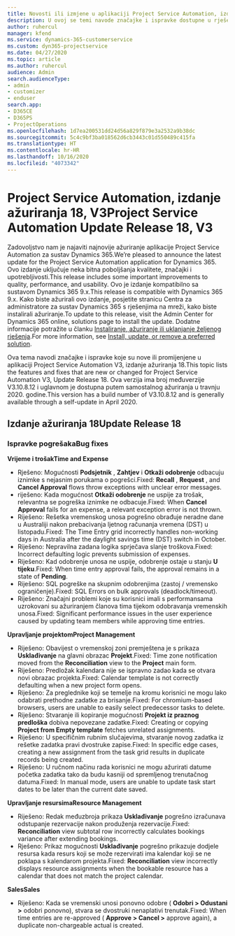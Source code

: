 ```yaml
---
title: Novosti ili izmjene u aplikaciji Project Service Automation, izdanje ažuriranja 18, V3
description: U ovoj se temi navode značajke i ispravke dostupne u rješenju Project Service Automation, izdanje ažuriranja 18, V3.
author: ruhercul
manager: kfend
ms.service: dynamics-365-customerservice
ms.custom: dyn365-projectservice
ms.date: 04/27/2020
ms.topic: article
ms.author: ruhercul
audience: Admin
search.audienceType:
- admin
- customizer
- enduser
search.app:
- D365CE
- D365PS
- ProjectOperations
ms.openlocfilehash: 1d7ea200531dd24d56a829f879e3a2532a9b38dc
ms.sourcegitcommit: 5c4c9bf3ba018562d6cb3443c01d550489c415fa
ms.translationtype: HT
ms.contentlocale: hr-HR
ms.lasthandoff: 10/16/2020
ms.locfileid: "4073342"
---
```

# <a name="project-service-automation-update-release-18-v3"></a><span data-ttu-id="b1602-103">Project Service Automation, izdanje ažuriranja 18, V3</span><span class="sxs-lookup"><span data-stu-id="b1602-103">Project Service Automation Update Release 18, V3</span></span>

<span data-ttu-id="b1602-104">Zadovoljstvo nam je najaviti najnovije ažuriranje aplikacije Project Service Automation za sustav Dynamics 365.</span><span class="sxs-lookup"><span data-stu-id="b1602-104">We’re pleased to announce the latest update for the Project Service Automation application for Dynamics 365.</span></span> <span data-ttu-id="b1602-105">Ovo izdanje uključuje neka bitna poboljšanja kvalitete, značajki i upotrebljivosti.</span><span class="sxs-lookup"><span data-stu-id="b1602-105">This release includes some important improvements to quality, performance, and usability.</span></span> <span data-ttu-id="b1602-106">Ovo je izdanje kompatibilno sa sustavom Dynamics 365 9.x.</span><span class="sxs-lookup"><span data-stu-id="b1602-106">This release is compatible with Dynamics 365 9.x.</span></span> <span data-ttu-id="b1602-107">Kako biste ažurirali ovo izdanje, posjetite stranicu Centra za administratore za sustav Dynamics 365 s rješenjima na mreži, kako biste instalirali ažuriranje.</span><span class="sxs-lookup"><span data-stu-id="b1602-107">To update to this release, visit the Admin Center for Dynamics 365 online, solutions page to install the update.</span></span> <span data-ttu-id="b1602-108">Dodatne informacije potražite u članku [Instaliranje, ažuriranje ili uklanjanje željenog rješenja](https://docs.microsoft.com/power-platform/admin/install-remove-preferred-solution).</span><span class="sxs-lookup"><span data-stu-id="b1602-108">For more information, see [Install, update, or remove a preferred solution](https://docs.microsoft.com/power-platform/admin/install-remove-preferred-solution).</span></span>

<span data-ttu-id="b1602-109">Ova tema navodi značajke i ispravke koje su nove ili promijenjene u aplikaciji Project Service Automation V3, izdanje ažuriranja 18.</span><span class="sxs-lookup"><span data-stu-id="b1602-109">This topic lists the features and fixes that are new or changed for Project Service Automation V3, Update Release 18.</span></span> <span data-ttu-id="b1602-110">Ova verzija ima broj međuverzije V3.10.8.12 i uglavnom je dostupna putem samostalnog ažuriranja u travnju 2020. godine.</span><span class="sxs-lookup"><span data-stu-id="b1602-110">This version has a build number of V3.10.8.12 and is generally available through a self-update in April 2020.</span></span>

## <a name="update-release-18"></a><span data-ttu-id="b1602-111">Izdanje ažuriranja 18</span><span class="sxs-lookup"><span data-stu-id="b1602-111">Update Release 18</span></span>

### <a name="bug-fixes"></a><span data-ttu-id="b1602-112">Ispravke pogrešaka</span><span class="sxs-lookup"><span data-stu-id="b1602-112">Bug fixes</span></span>

<span data-ttu-id="b1602-113">**Vrijeme i trošak**</span><span class="sxs-lookup"><span data-stu-id="b1602-113">**Time and Expense**</span></span>

- <span data-ttu-id="b1602-114">Rješeno: Mogućnosti **Podsjetnik** , **Zahtjev** i **Otkaži odobrenje** odbacuju iznimke s nejasnim porukama o pogrešci.</span><span class="sxs-lookup"><span data-stu-id="b1602-114">Fixed: **Recall** , **Request** , and **Cancel Approval** flows throw exceptions with unclear error messages.</span></span>
- <span data-ttu-id="b1602-115">riješeno: Kada mogućnost **Otkaži odobrenje** ne uspije za trošak, relevantna se pogreška iznimke ne odbacuje.</span><span class="sxs-lookup"><span data-stu-id="b1602-115">Fixed: When **Cancel Approval** fails for an expense, a relevant exception error is not thrown.</span></span>
- <span data-ttu-id="b1602-116">Riješeno: Rešetka vremenskog unosa pogrešno obrađuje neradne dane u Australiji nakon prebacivanja ljetnog računanja vremena (DST) u listopadu.</span><span class="sxs-lookup"><span data-stu-id="b1602-116">Fixed: The Time Entry grid incorrectly handles non-working days in Australia after the daylight savings time (DST) switch in October.</span></span>
- <span data-ttu-id="b1602-117">Riješeno: Nepravilna zadana logika sprječava slanje troškova.</span><span class="sxs-lookup"><span data-stu-id="b1602-117">Fixed: Incorrect defaulting logic prevents submission of expenses.</span></span>
- <span data-ttu-id="b1602-118">Riješeno: Kad odobrenje unosa ne uspije, odobrenje ostaje u stanju **U tijeku**.</span><span class="sxs-lookup"><span data-stu-id="b1602-118">Fixed: When time entry approval fails, the approval remains in a state of **Pending**.</span></span>
- <span data-ttu-id="b1602-119">Riješeno: SQL pogreške na skupnim odobrenjima (zastoj / vremensko ograničenje).</span><span class="sxs-lookup"><span data-stu-id="b1602-119">Fixed: SQL Errors on bulk approvals (deadlock/timeout).</span></span>
- <span data-ttu-id="b1602-120">Riješeno: Značajni problemi koje su korisnici imali s performansama uzrokovani su ažuriranjem članova tima tijekom odobravanja vremenskih unosa.</span><span class="sxs-lookup"><span data-stu-id="b1602-120">Fixed: Significant performance issues in the user experience caused by updating team members while approving time entries.</span></span>

<span data-ttu-id="b1602-121">**Upravljanje projektom**</span><span class="sxs-lookup"><span data-stu-id="b1602-121">**Project Management**</span></span>

- <span data-ttu-id="b1602-122">Riješeno: Obavijest o vremenskoj zoni premještena je s prikaza **Usklađivanje** na glavni obrazac **Projekt**.</span><span class="sxs-lookup"><span data-stu-id="b1602-122">Fixed: Time zone notification moved from the **Reconciliation** view to the **Project** main form.</span></span>
- <span data-ttu-id="b1602-123">Riješeno: Predložak kalendara nije se ispravno zadao kada se otvara novi obrazac projekta.</span><span class="sxs-lookup"><span data-stu-id="b1602-123">Fixed: Calendar template is not correctly defaulting when a new project form opens.</span></span>
- <span data-ttu-id="b1602-124">Riješeno: Za preglednike koji se temelje na kromu korisnici ne mogu lako odabrati prethodne zadatke za brisanje.</span><span class="sxs-lookup"><span data-stu-id="b1602-124">Fixed: For chromium-based browsers, users are unable to easily select predecessor tasks to delete.</span></span>
- <span data-ttu-id="b1602-125">Riješeno: Stvaranje ili kopiranje mogućnosti **Projekt iz praznog predloška** dobiva nepovezane zadatke.</span><span class="sxs-lookup"><span data-stu-id="b1602-125">Fixed: Creating or copying **Project from Empty template** fetches unrelated assignments.</span></span>
- <span data-ttu-id="b1602-126">Riješeno: U specifičnim rubnim slučajevima, stvaranje novog zadatka iz rešetke zadatka pravi dvostruke zapise.</span><span class="sxs-lookup"><span data-stu-id="b1602-126">Fixed: In specific edge cases, creating a new assignment from the task grid results in duplicate records being created.</span></span>
- <span data-ttu-id="b1602-127">Riješeno: U ručnom načinu rada korisnici ne mogu ažurirati datume početka zadatka tako da budu kasniji od spremljenog trenutačnog datuma.</span><span class="sxs-lookup"><span data-stu-id="b1602-127">Fixed: In manual mode, users are unable to update task start dates to be later than the current date saved.</span></span>

<span data-ttu-id="b1602-128">**Upravljanje resursima**</span><span class="sxs-lookup"><span data-stu-id="b1602-128">**Resource Management**</span></span>

- <span data-ttu-id="b1602-129">Riješeno: Redak međuzbroja prikaza **Usklađivanje** pogrešno izračunava odstupanje rezervacije nakon produženja rezervacije.</span><span class="sxs-lookup"><span data-stu-id="b1602-129">Fixed: **Reconciliation** view subtotal row incorrectly calculates bookings variance after extending bookings.</span></span>
- <span data-ttu-id="b1602-130">Rješeno: Prikaz mogućnosti **Usklađivanje** pogrešno prikazuje dodjele resursa kada resurs koji se može rezervirati ima kalendar koji se ne poklapa s kalendarom projekta.</span><span class="sxs-lookup"><span data-stu-id="b1602-130">Fixed: **Reconciliation** view incorrectly displays resource assignments when the bookable resource has a calendar that does not match the project calendar.</span></span>

<span data-ttu-id="b1602-131">**Sales**</span><span class="sxs-lookup"><span data-stu-id="b1602-131">**Sales**</span></span>

- <span data-ttu-id="b1602-132">Riješeno: Kada se vremenski unosi ponovno odobre ( **Odobri > Odustani >** odobri ponovno), stvara se dvostruki nenaplativi trenutak.</span><span class="sxs-lookup"><span data-stu-id="b1602-132">Fixed: When time entries are re-approved ( **Approve > Cancel >** approve again), a duplicate non-chargeable actual is created.</span></span>
